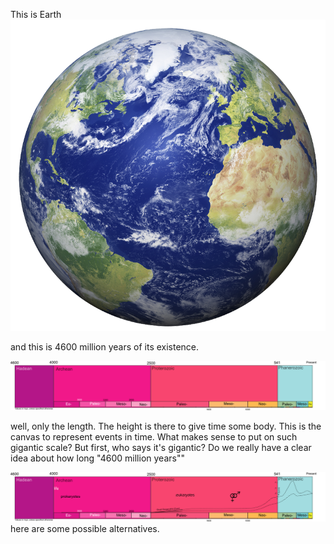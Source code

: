 This is Earth
![earth](figures/images4story/Earth.png)


and this is 4600 million years of its existence.

![concept](figures/images4story/level_1.png)

well, only the length. The height is there to give time some body. This is the canvas to represent events in time. What makes sense to put on such gigantic scale? But first, who says it's gigantic? Do we really have a clear idea about how long "4600 million years""

![concept](figures/images4story/level_1_events.png)
here are some possible alternatives.
